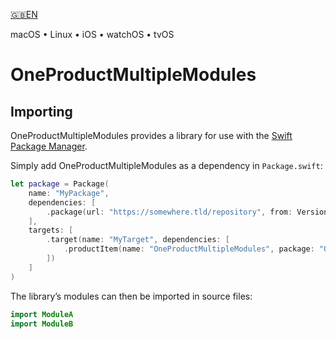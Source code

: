 

[🇬🇧EN](🇬🇧EN%20Read%20Me.md) <!--Skip in Jazzy-->

macOS • Linux • iOS • watchOS • tvOS

# OneProductMultipleModules

## Importing

OneProductMultipleModules provides a library for use with the [Swift Package Manager](https://swift.org/package-manager/).

Simply add OneProductMultipleModules as a dependency in `Package.swift`:

```swift
let package = Package(
    name: "MyPackage",
    dependencies: [
        .package(url: "https://somewhere.tld/repository", from: Version(1, 0, 0)),
    ],
    targets: [
        .target(name: "MyTarget", dependencies: [
            .productItem(name: "OneProductMultipleModules", package: "OneProductMultipleModules"),
        ])
    ]
)
```

The library’s modules can then be imported in source files:

```swift
import ModuleA
import ModuleB
```
